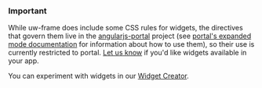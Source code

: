 ### Important
While uw-frame does include some CSS rules for widgets, the directives that govern them live in the [angularjs-portal](https://github.com/UW-Madison-DoIT/angularjs-portal) project 
(see [portal's expanded mode documentation](http://uw-madison-doit.github.io/angularjs-portal/latest/#/md/expanded) for 
information about how to use them), so their use is currently restricted to portal. 
[Let us know]() if you'd like widgets available in your app.

You can experiment with widgets in our [Widget Creator](https://github.com/UW-Madison-DoIT/myuw-smart-widget-creator).